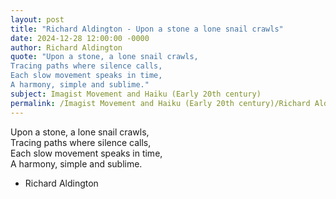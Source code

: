 ```yaml
---
layout: post
title: "Richard Aldington - Upon a stone a lone snail crawls"
date: 2024-12-28 12:00:00 -0000
author: Richard Aldington
quote: "Upon a stone, a lone snail crawls,  
Tracing paths where silence calls,  
Each slow movement speaks in time,  
A harmony, simple and sublime."
subject: Imagist Movement and Haiku (Early 20th century)
permalink: /Imagist Movement and Haiku (Early 20th century)/Richard Aldington/Richard Aldington - Upon a stone a lone snail crawls
---
```


Upon a stone, a lone snail crawls,  
Tracing paths where silence calls,  
Each slow movement speaks in time,  
A harmony, simple and sublime.

- Richard Aldington

